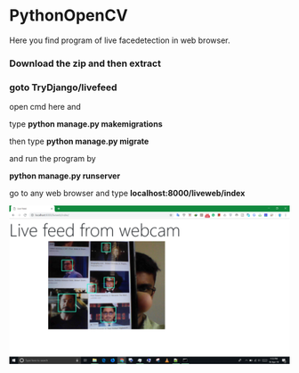 # PythonOpenCV
Here you find program of live facedetection in web browser.

### Download the zip and then extract

### goto TryDjango/livefeed

open cmd here and

type **python manage.py makemigrations**

then type __python manage.py migrate__

and run the program by 

**python manage.py runserver**

go to any web browser and type **localhost:8000/liveweb/index**

![facerecog](https://github.com/UltraHopeful/PythonOpenCV/blob/master/facerecog1.png)

